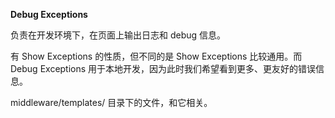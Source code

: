 **Debug Exceptions**

负责在开发环境下，在页面上输出日志和 debug 信息。

有 Show Exceptions 的性质，但不同的是 Show Exceptions 比较通用。而 Debug Exceptions 用于本地开发，因为此时我们希望看到更多、更友好的错误信息。

middleware/templates/ 目录下的文件，和它相关。
